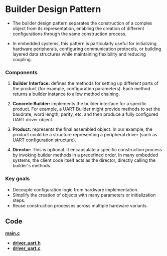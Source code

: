 # Builder Design Pattern

- The builder design pattern separates the construction of a complex
object from its representation, enabling the creation of different
configurations through the same construction process.

- In embedded systems, this pattern is particularly useful for initializing
hardware peripherals, configuring communication protocols, or building
layered data structures while maintaining flexibility and reducing coupling.

### Components

1. **Builder Interface:** defines the methods for setting up different
parts of the product (for example, configuration parameters). Each method
returns a builder instance to allow method chaining.

2. **Concrete Builder:** implements the builder interface for a specific
product. For example, a UART Builder might provide methods to set the
baudrate, word length, parity, etc. and then produce a fully configured
UART driver object.

3. **Product:** represents the final assembled object. In our example,
the product could be a structure representing a peripheral driver (such
as UART configuration structure).

4. **Director:** This is optional. It encapsulate a specific construction
process by invoking builder methods in a predefined order. In many embedded
systems, the client code itself acts as the director, directly calling the
builder's methods.

### Key goals

- Decouple configuration logic from hardware implementation.
- Simplify the creation of objects with many parameters or initialization steps.
- Reuse construction processes across multiple hardware variants.

## Code

**[main.c](app/Src/main.c)**

- **[driver_uart.h](drivers/Inc/driver_uart.h)**
- **[driver_uart.c](drivers/Src/driver_uart.c)**